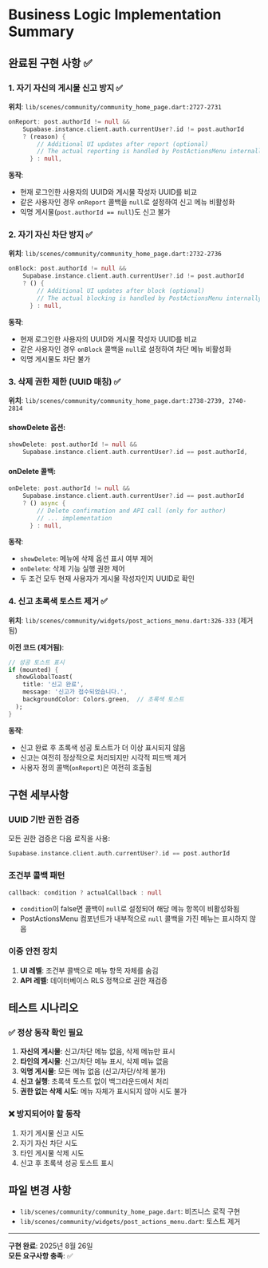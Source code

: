 # Business Logic Implementation Summary

## 완료된 구현 사항 ✅

### 1. 자기 자신의 게시물 신고 방지 ✅
**위치**: `lib/scenes/community/community_home_page.dart:2727-2731`
```dart
onReport: post.authorId != null && 
    Supabase.instance.client.auth.currentUser?.id != post.authorId 
    ? (reason) {
        // Additional UI updates after report (optional)
        // The actual reporting is handled by PostActionsMenu internally
      } : null,
```

**동작**: 
- 현재 로그인한 사용자의 UUID와 게시물 작성자 UUID를 비교
- 같은 사용자인 경우 `onReport` 콜백을 `null`로 설정하여 신고 메뉴 비활성화
- 익명 게시물(`post.authorId == null`)도 신고 불가

### 2. 자기 자신 차단 방지 ✅
**위치**: `lib/scenes/community/community_home_page.dart:2732-2736`
```dart
onBlock: post.authorId != null && 
    Supabase.instance.client.auth.currentUser?.id != post.authorId 
    ? () {
        // Additional UI updates after block (optional)
        // The actual blocking is handled by PostActionsMenu internally
      } : null,
```

**동작**:
- 현재 로그인한 사용자의 UUID와 게시물 작성자 UUID를 비교
- 같은 사용자인 경우 `onBlock` 콜백을 `null`로 설정하여 차단 메뉴 비활성화
- 익명 게시물도 차단 불가

### 3. 삭제 권한 제한 (UUID 매칭) ✅
**위치**: `lib/scenes/community/community_home_page.dart:2738-2739, 2740-2814`

#### showDelete 옵션:
```dart
showDelete: post.authorId != null &&
    Supabase.instance.client.auth.currentUser?.id == post.authorId,
```

#### onDelete 콜백:
```dart
onDelete: post.authorId != null &&
    Supabase.instance.client.auth.currentUser?.id == post.authorId
    ? () async {
        // Delete confirmation and API call (only for author)
        // ... implementation
      } : null,
```

**동작**:
- `showDelete`: 메뉴에 삭제 옵션 표시 여부 제어
- `onDelete`: 삭제 기능 실행 권한 제어  
- 두 조건 모두 현재 사용자가 게시물 작성자인지 UUID로 확인

### 4. 신고 초록색 토스트 제거 ✅
**위치**: `lib/scenes/community/widgets/post_actions_menu.dart:326-333` (제거됨)

**이전 코드 (제거됨)**:
```dart
// 성공 토스트 표시
if (mounted) {
  showGlobalToast(
    title: '신고 완료',
    message: '신고가 접수되었습니다.',
    backgroundColor: Colors.green,  // 초록색 토스트
  );
}
```

**동작**:
- 신고 완료 후 초록색 성공 토스트가 더 이상 표시되지 않음
- 신고는 여전히 정상적으로 처리되지만 시각적 피드백 제거
- 사용자 정의 콜백(`onReport`)은 여전히 호출됨

## 구현 세부사항

### UUID 기반 권한 검증
모든 권한 검증은 다음 로직을 사용:
```dart
Supabase.instance.client.auth.currentUser?.id == post.authorId
```

### 조건부 콜백 패턴
```dart
callback: condition ? actualCallback : null
```
- `condition`이 false면 콜백이 `null`로 설정되어 해당 메뉴 항목이 비활성화됨
- PostActionsMenu 컴포넌트가 내부적으로 `null` 콜백을 가진 메뉴는 표시하지 않음

### 이중 안전 장치
1. **UI 레벨**: 조건부 콜백으로 메뉴 항목 자체를 숨김
2. **API 레벨**: 데이터베이스 RLS 정책으로 권한 재검증

## 테스트 시나리오

### ✅ 정상 동작 확인 필요
1. **자신의 게시물**: 신고/차단 메뉴 없음, 삭제 메뉴만 표시
2. **타인의 게시물**: 신고/차단 메뉴 표시, 삭제 메뉴 없음  
3. **익명 게시물**: 모든 메뉴 없음 (신고/차단/삭제 불가)
4. **신고 실행**: 초록색 토스트 없이 백그라운드에서 처리
5. **권한 없는 삭제 시도**: 메뉴 자체가 표시되지 않아 시도 불가

### ❌ 방지되어야 할 동작
1. 자기 게시물 신고 시도
2. 자기 자신 차단 시도  
3. 타인 게시물 삭제 시도
4. 신고 후 초록색 성공 토스트 표시

## 파일 변경 사항
- `lib/scenes/community/community_home_page.dart`: 비즈니스 로직 구현
- `lib/scenes/community/widgets/post_actions_menu.dart`: 토스트 제거

---
**구현 완료**: 2025년 8월 26일  
**모든 요구사항 충족**: ✅